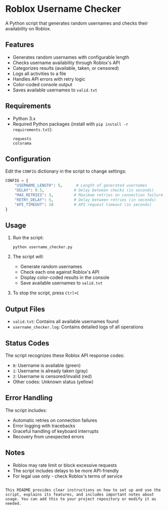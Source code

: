 # Roblox Username Checker

A Python script that generates random usernames and checks their availability on Roblox.

## Features

- Generates random usernames with configurable length
- Checks username availability through Roblox's API
- Categorizes results (available, taken, or censored)
- Logs all activities to a file
- Handles API errors with retry logic
- Color-coded console output
- Saves available usernames to `valid.txt`

## Requirements

- Python 3.x
- Required Python packages (install with `pip install -r requirements.txt`):
  ```
  requests
  colorama
  ```

## Configuration

Edit the `CONFIG` dictionary in the script to change settings:

```python
CONFIG = {
    "USERNAME_LENGTH": 5,      # Length of generated usernames
    "DELAY": 0.5,             # Delay between checks (in seconds)
    "MAX_RETRIES": 3,         # Maximum retries on connection failure
    "RETRY_DELAY": 5,         # Delay between retries (in seconds)
    "API_TIMEOUT": 10         # API request timeout (in seconds)
}
```

## Usage

1. Run the script:
   ```
   python username_checker.py
   ```

2. The script will:
   - Generate random usernames
   - Check each one against Roblox's API
   - Display color-coded results in the console
   - Save available usernames to `valid.txt`

3. To stop the script, press `Ctrl+C`

## Output Files

- `valid.txt`: Contains all available usernames found
- `username_checker.log`: Contains detailed logs of all operations

## Status Codes

The script recognizes these Roblox API response codes:
- `0`: Username is available (green)
- `1`: Username is already taken (gray)
- `2`: Username is censored/invalid (red)
- Other codes: Unknown status (yellow)

## Error Handling

The script includes:
- Automatic retries on connection failures
- Error logging with tracebacks
- Graceful handling of keyboard interrupts
- Recovery from unexpected errors

## Notes

- Roblox may rate limit or block excessive requests
- The script includes delays to be more API-friendly
- For legal use only - check Roblox's terms of service
```

This README provides clear instructions on how to set up and use the script, explains its features, and includes important notes about usage. You can add this to your project repository or modify it as needed.
